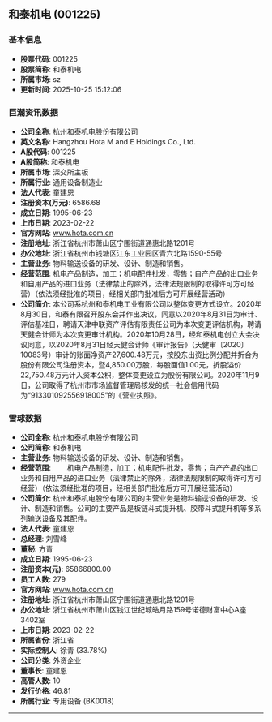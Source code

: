 ## 和泰机电 (001225)

### 基本信息

- **股票代码**: 001225
- **股票简称**: 和泰机电
- **所属市场**: sz
- **更新时间**: 2025-10-25 15:12:06

### 巨潮资讯数据

- **公司全称**: 杭州和泰机电股份有限公司
- **英文名称**: Hangzhou Hota M and E Holdings Co., Ltd.
- **A股代码**: 001225
- **A股简称**: 和泰机电
- **所属市场**: 深交所主板
- **所属行业**: 通用设备制造业
- **法人代表**: 童建恩
- **注册资本(万元)**: 6586.68
- **成立日期**: 1995-06-23
- **上市日期**: 2023-02-22
- **官方网站**: www.hota.com.cn
- **注册地址**: 浙江省杭州市萧山区宁围街道通惠北路1201号
- **办公地址**: 浙江省杭州市钱塘区江东工业园区青六北路1590-55号
- **主营业务**: 物料输送设备的研发、设计、制造和销售。
- **经营范围**: 机电产品制造，加工；机电配件批发，零售；自产产品的出口业务和自用产品的进口业务（法律禁止的除外，法律法规限制的取得许可方可经营）（依法须经批准的项目，经相关部门批准后方可开展经营活动）
- **公司简介**: 本公司系杭州和泰机电工业有限公司以整体变更方式设立。2020年8月30日，和泰有限召开股东会并作出决议，同意以2020年8月31日为审计、评估基准日，聘请天津中联资产评估有限责任公司为本次变更评估机构，聘请天健会计师为本次变更审计机构。2020年10月28日，经和泰机电创立大会决议同意，以2020年8月31日经天健会计师《审计报告》（天健审〔2020〕10083号）审计的账面净资产27,600.48万元，按股东出资比例分配并折合为股份有限公司注册资本，暨4,850.00万股，每股面值1.00元，折股溢价22,750.48万元计入资本公积，整体变更设立为股份有限公司。2020年11月9日，公司取得了杭州市市场监督管理局核发的统一社会信用代码为“913301092556918005”的《营业执照》。

### 雪球数据

- **公司全称**: 杭州和泰机电股份有限公司
- **公司简称**: 和泰机电
- **主营业务**: 物料输送设备的研发、设计、制造和销售。
- **经营范围**: 　　机电产品制造，加工；机电配件批发，零售；自产产品的出口业务和自用产品的进口业务（法律禁止的除外，法律法规限制的取得许可方可经营）（依法须经批准的项目，经相关部门批准后方可开展经营活动）
- **公司简介**: 杭州和泰机电股份有限公司的主营业务是物料输送设备的研发、设计、制造和销售。公司的主要产品是板链斗式提升机、胶带斗式提升机等多系列输送设备及其配件。
- **法人代表**: 童建恩
- **总经理**: 刘雪峰
- **董秘**: 方青
- **成立日期**: 1995-06-23
- **注册资本(元)**: 65866800.00
- **员工人数**: 279
- **官方网站**: www.hota.com.cn
- **注册地址**: 浙江省杭州市萧山区宁围街道通惠北路1201号
- **办公地址**: 浙江省杭州市萧山区钱江世纪城皓月路159号诺德财富中心A座3402室
- **上市日期**: 2023-02-22
- **所属省份**: 浙江省
- **实际控制人**: 徐青 (33.78%)
- **公司分类**: 外资企业
- **董事长**: 童建恩
- **高管人数**: 10
- **发行价格**: 46.81
- **所属行业**: 专用设备 (BK0018)

---